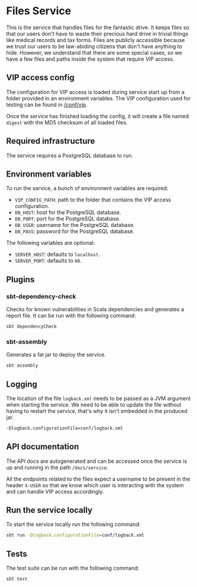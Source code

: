 # Files Service

This is the service that handles files for the fantastic drive.
It keeps files so that our users don't have to waste their precious hard drive in trivial things like medical records and tax forms.
Files are publicly accessible because we trust our users to be law-abiding citizens that don't have anything to hide.
However, we understand that there are some special cases, so we have a few files and paths inside the system that require VIP access.

## VIP access config

The configuration for VIP access is loaded during service start up from a folder provided in an environment variables.
The VIP configuration used for testing can be found in [/conf/vip](/conf/vip).

Once the service has finished loading the config, it will create a file named `digest` with the MD5 checksum of all loaded files.

## Required infrastructure

The service requires a PostgreSQL database to run.

## Environment variables

To run the service, a bunch of environment variables are required:
- `VIP_CONFIG_PATH`: path to the folder that contains the VIP access configuration.
- `DB_HOST`: host for the PostgreSQL database.
- `DB_PORT`: port for the PostgreSQL database.
- `DB_USER`: username for the PostgreSQL database.
- `DB_PASS`: password for the PostgreSQL database.

The following variables are optional:
- `SERVER_HOST`: defaults to `localhost`.
- `SERVER_PORT`: defaults to `80`.

## Plugins

### sbt-dependency-check

Checks for known vulnerabilities in Scala dependencies and generates a report file.
It can be run with the following command:

```bash
sbt dependencyCheck
```

### sbt-assembly

Generates a fat jar to deploy the service.

```bash
sbt assembly
```

## Logging

The location of the file `logback.xml` needs to be passed as a JVM argument when starting the service.
We need to be able to update the file without having to restart the service, that's why it isn't embedded in the produced jar. 

```bash
-Dlogback.configurationFile=conf/logback.xml
```

## API documentation

The API docs are autogenerated and can be accessed once the service is up and running in the path `/docs/service`.

All the endpoints related to the files expect a username to be present in the header `X-USER` so that we know which user is interacting with the system and can handle VIP access accordingly.

## Run the service locally

To start the service locally run the following command:

```bash
sbt run -Dlogback.configurationFile=conf/logback.xml
```

## Tests

The test suite can be run with the following command:

```bash
sbt test
```
